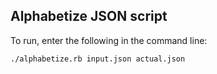Alphabetize JSON script
-----

To run, enter the following in the command line:
```
./alphabetize.rb input.json actual.json
```
